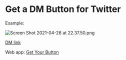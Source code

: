 # Get a DM Button for Twitter

Example: 

![Screen Shot 2021-04-26 at 22.37.50.png](https://i.loli.net/2021/04/26/MZ8eIlmJuDtH5Oz.png)

[DM link](https://twitter.com/messages/compose?text=hello,%20%F0%9F%8D%9F~~~&recipient_id=1190406529922416641)

Web app: [Get Your Button](https://whispering-hamlet-89096.herokuapp.com/)
 
